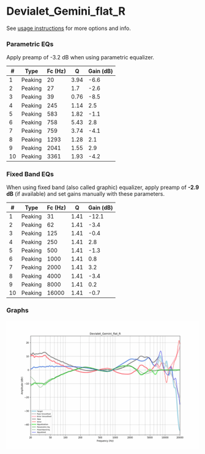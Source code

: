 # Devialet_Gemini_flat_R
See [usage instructions](https://github.com/jaakkopasanen/AutoEq#usage) for more options and info.

### Parametric EQs
Apply preamp of -3.2 dB when using parametric equalizer.

|   # | Type    |   Fc (Hz) |    Q |   Gain (dB) |
|-----|---------|-----------|------|-------------|
|   1 | Peaking |        20 | 3.94 |        -6.6 |
|   2 | Peaking |        27 | 1.7  |        -2.6 |
|   3 | Peaking |        39 | 0.76 |        -8.5 |
|   4 | Peaking |       245 | 1.14 |         2.5 |
|   5 | Peaking |       583 | 1.82 |        -1.1 |
|   6 | Peaking |       758 | 5.43 |         2.8 |
|   7 | Peaking |       759 | 3.74 |        -4.1 |
|   8 | Peaking |      1293 | 1.28 |         2.1 |
|   9 | Peaking |      2041 | 1.55 |         2.9 |
|  10 | Peaking |      3361 | 1.93 |        -4.2 |

### Fixed Band EQs
When using fixed band (also called graphic) equalizer, apply preamp of **-2.9 dB** (if available) and set gains manually with these parameters.

|   # | Type    |   Fc (Hz) |    Q |   Gain (dB) |
|-----|---------|-----------|------|-------------|
|   1 | Peaking |        31 | 1.41 |       -12.1 |
|   2 | Peaking |        62 | 1.41 |        -3.4 |
|   3 | Peaking |       125 | 1.41 |        -0.4 |
|   4 | Peaking |       250 | 1.41 |         2.8 |
|   5 | Peaking |       500 | 1.41 |        -1.3 |
|   6 | Peaking |      1000 | 1.41 |         0.8 |
|   7 | Peaking |      2000 | 1.41 |         3.2 |
|   8 | Peaking |      4000 | 1.41 |        -3.4 |
|   9 | Peaking |      8000 | 1.41 |         0.2 |
|  10 | Peaking |     16000 | 1.41 |        -0.7 |

### Graphs
![](./Devialet_Gemini_flat_R.png)

